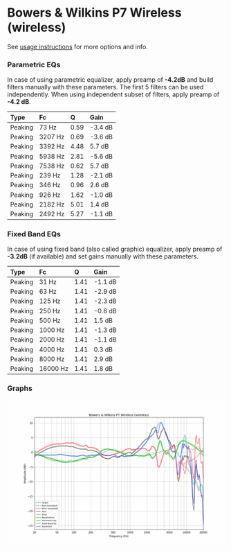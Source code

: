 # Bowers & Wilkins P7 Wireless (wireless)
See [usage instructions](https://github.com/jaakkopasanen/AutoEq#usage) for more options and info.

### Parametric EQs
In case of using parametric equalizer, apply preamp of **-4.2dB** and build filters manually
with these parameters. The first 5 filters can be used independently.
When using independent subset of filters, apply preamp of **-4.2 dB**.

| Type    | Fc      |    Q | Gain    |
|:--------|:--------|:-----|:--------|
| Peaking | 73 Hz   | 0.59 | -3.4 dB |
| Peaking | 3207 Hz | 0.69 | -3.6 dB |
| Peaking | 3392 Hz | 4.48 | 5.7 dB  |
| Peaking | 5938 Hz | 2.81 | -5.6 dB |
| Peaking | 7538 Hz | 0.62 | 5.7 dB  |
| Peaking | 239 Hz  | 1.28 | -2.1 dB |
| Peaking | 346 Hz  | 0.96 | 2.6 dB  |
| Peaking | 926 Hz  | 1.62 | -1.0 dB |
| Peaking | 2182 Hz | 5.01 | 1.4 dB  |
| Peaking | 2492 Hz | 5.27 | -1.1 dB |

### Fixed Band EQs
In case of using fixed band (also called graphic) equalizer, apply preamp of **-3.2dB**
(if available) and set gains manually with these parameters.

| Type    | Fc       |    Q | Gain    |
|:--------|:---------|:-----|:--------|
| Peaking | 31 Hz    | 1.41 | -1.1 dB |
| Peaking | 63 Hz    | 1.41 | -2.9 dB |
| Peaking | 125 Hz   | 1.41 | -2.3 dB |
| Peaking | 250 Hz   | 1.41 | -0.6 dB |
| Peaking | 500 Hz   | 1.41 | 1.5 dB  |
| Peaking | 1000 Hz  | 1.41 | -1.3 dB |
| Peaking | 2000 Hz  | 1.41 | -1.1 dB |
| Peaking | 4000 Hz  | 1.41 | 0.3 dB  |
| Peaking | 8000 Hz  | 1.41 | 2.9 dB  |
| Peaking | 16000 Hz | 1.41 | 1.8 dB  |

### Graphs
![](./Bowers%20&%20Wilkins%20P7%20Wireless%20(wireless).png)